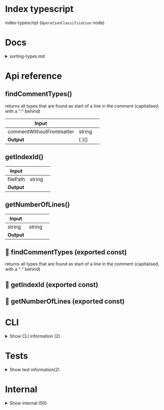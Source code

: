 # Index typescript

index-typescript (`OperationClassification` node)



# Docs

<details><summary>sorting-types.md</summary>
    
  In order to sort the indexed types well, you need to know that:

1. Interfaces first index all extended types and interfaces, then the interface itself. The last extended type/inteface comes first, then the previous one, etc.

2. If you define an intersection type (e.g. `type X = A & { someObject: string } & B;`), the last intersected item comes first, the first item comes last in the order. This gives you more flexibility because in an interface the extended things always come b efore, but with a type they can also come in the middle. If you do this for a model, be sure to add the `dbStorageMethod` in frontmatter manually

## Example:

Let's say you want to define a special type of user, which is a user but has an additional mapped object type, which you want behind in the order. But you want the main properties of the slug at the beginning...

You can then choose to do it somewhat like this:

```ts
export type SpecialUser = MappedObjectType & {
  username: string;
  password: string;
} & SlugModelType;
```

This way the `SlugModelType` properties come first in the indexation, then the username and password, and then the `MappedObjectType`.

**Conclusion**: If you're making a type that extends multiple things, but the order should be more custom, use a `type` instead of an `interface`.

  </details>

# Api reference

## findCommentTypes()

returns all types that are found as start of a line in the comment (capitalised, with a ":" behind)


| Input      |    |    |
| ---------- | -- | -- |
| commentWithoutFrontmatter | string |  |
| **Output** | {  }[]   |    |



## getIndexId()

| Input      |    |    |
| ---------- | -- | -- |
| filePath | string |  |,| name | string |  |
| **Output** |    |    |



## getNumberOfLines()

| Input      |    |    |
| ---------- | -- | -- |
| string | string |  |
| **Output** |    |    |



## 📄 findCommentTypes (exported const)

returns all types that are found as start of a line in the comment (capitalised, with a ":" behind)


## 📄 getIndexId (exported const)

## 📄 getNumberOfLines (exported const)

# CLI

<details><summary>Show CLI information (2)</summary>
    
  # cli()




| Input      |    |    |
| ---------- | -- | -- |
| - | | |
| **Output** |    |    |



## 📄 cli (unexported const)

  </details>

# Tests

<details><summary>Show test information(2)</summary>
    
  # test()




| Input      |    |    |
| ---------- | -- | -- |
| - | | |
| **Output** |    |    |



## 📄 test (unexported const)

  </details>

# Internal

<details><summary>Show internal (50)</summary>
    
  # findAndUpsertTsInterfaces()




| Input      |    |    |
| ---------- | -- | -- |
| - | | |
| **Output** |    |    |



## generateSchema()

If existing schema is not stale, just require it.
Otherwise, generate it for a file

NB: The `createGenerator` function finds also imported TsInterfaces, which leads to duplicate TsInterfaces. With pushing the interfaces to the slug filename, this is no problem though, there should not be any duplication!


| Input      |    |    |
| ---------- | -- | -- |
| filePath | string |  |,| morphInterfaceInfo | `MorphInterfaceInfo`[] |  |,| namedAbsoluteImportNames | string[] |  |
| **Output** |    |    |



## getAllComments()

gets all leading comments and trailing comments raw text, put together, separated with newlines


| Input      |    |    |
| ---------- | -- | -- |
| - | | |
| **Output** | {  }[]   |    |



## getDbStorageMethod()

Gets db storage method for indexation

1) Frontmatter overrules everything
2) Special extensions are looked at


| Input      |    |    |
| ---------- | -- | -- |
| config | { typeName: string, <br />frontmatter: `Frontmatter`, <br />extensions?: string[], <br /> } |  |
| **Output** |    |    |



## getFrontmatterDbStorageMethod()

if isDbModel is specifically set to false, this will return null (which means this should overwrite other things)


| Input      |    |    |
| ---------- | -- | -- |
| parameters | {  } |  |
| **Output** |    |    |



## getFrontmatterFunctionParameters()

| Input      |    |    |
| ---------- | -- | -- |
| - | | |
| **Output** | { runEveryPeriod: {  }, <br />publicAuthorization: {  }[], <br />isApiExposed: boolean, <br /> }   |    |



## getMaxIndentationDepth()

gets the maximum indentation depth of any piece of code

does this simply by splitting up the piece of code into lines and checking the indentation of every line, finding the highest one.

assumes an indentation contains 2 spaces.


| Input      |    |    |
| ---------- | -- | -- |
| functionText | string |  |
| **Output** |    |    |



## getMinMaxValidation()

| Input      |    |    |
| ---------- | -- | -- |
| - | | |
| **Output** | {  }   |    |



## getParamSchema()

| Input      |    |    |
| ---------- | -- | -- |
| - | | |
| **Output** |    |    |



## getParametersFromInterfaces()

| Input      |    |    |
| ---------- | -- | -- |
| functionName | string |  |,| interfaces | `Creation<TsInterface>`[] |  |
| **Output** | {  }[]   |    |



## getPossibleRefs()

| Input      |    |    |
| ---------- | -- | -- |
| interfaces | `Creation<TsInterface>`[] |  |
| **Output** | { name: string, <br />schema: {  }, <br /> }[]   |    |



## getSizeSummary()

takes a string and simply returns the amount of characters, the amount of lines and the amount of bytes

TODO: this is not the right place for this function


| Input      |    |    |
| ---------- | -- | -- |
| string | string |  |
| **Output** | { numberOfFiles?: number, <br />characters: number, <br />lines: number, <br />bytes: number, <br />linesPerFile: number, <br />charactersPerLine: number, <br />bytesPerCharacter: number, <br /> }   |    |



## getSpecialExtensionDbStorageMethod()

returns undefined if there is not a special extension. if there is, it returns the dbStorageMethod


| Input      |    |    |
| ---------- | -- | -- |
| extensions (optional) | string[] |  |
| **Output** |    |    |



## getTsStatements()

Gets functions and variables from a tsmorph sourcefile


| Input      |    |    |
| ---------- | -- | -- |
| - | | |
| **Output** |    |    |



## getTypeInfo()

takes a ts morph type and returns all info about it

if available, a schema should be provided about the type because it's hard to infer it (probably buggy)


| Input      |    |    |
| ---------- | -- | -- |
| - | | |
| **Output** | { typeDefinition?: {  }, <br />simplifiedSchema?: {  }, <br />isObject: boolean, <br />isArray: boolean, <br />isPrimitive: boolean, <br />isEnum: boolean, <br />isEnumLiteral: boolean, <br />typeCoverage: number, <br />rawType: string, <br /> }   |    |



## getValidatedOperationPathParse()

| Input      |    |    |
| ---------- | -- | -- |
| filePath | string |  |
| **Output** |    |    |



## hasDefinition()

| Input      |    |    |
| ---------- | -- | -- |
| maybeInterface | `MaybeInteface` |  |
| **Output** | {  }   |    |



## indexTypescriptFile()

| Input      |    |    |
| ---------- | -- | -- |
| project | `Project` |  |,| file | `CompleteOperationPathParse` |  |,| projectRoot | string |  |
| **Output** |    |    |



## indexTypescript()

Creates a typescript file index in 3 steps
1) Introspects the file
2) Calculates all needed information about it
3) Saves the result to /db/******.json in the operation root

NB: Build errors are done separately as this is done operation-wide, everything else is done for each file

NB: I don't think this is super efficient, because the project is taken to just index a single file. It's probably better to pass the project and the sourcefile in here, right?

TODO: if a typescript file starst with a comment before any statements (but possibly after the `#!/usr/bin/env xyz` statement), this should be indexed as the main file comment... This can be shown when opening the file in the admin... It should also check if there is an associated md file for that in src, so that can also be added in the index.


| Input      |    |    |
| ---------- | -- | -- |
| {
  filePaths,
  manualProjectRoot,
} | { filePaths: string[], <br />manualProjectRoot: string, <br /> } |  |
| **Output** |    |    |



## isPrimitive()

export const getDefinitions = () => definitions;

export const getClass = (name) => allClasses[name];


| Input      |    |    |
| ---------- | -- | -- |
| - | | |
| **Output** | {  }   |    |



## makeTsComment()

this is actually a fundamental part of the OS. How should comments be structured?

I think, in general, that we should make it look as much as possible at markdown, because it should always be able to have markdown anyway.


| Input      |    |    |
| ---------- | -- | -- |
| config | { operationRelativeTypescriptFilePath: string, <br />commentRange: `CommentRange`, <br />statementName?: string, <br />rawStatement: string, <br />fileContent: string, <br /> } |  |
| **Output** |    |    |



## schemaToTsInterface()

make a tsInterface from a schema generated from the file


| Input      |    |    |
| ---------- | -- | -- |
| filePath | string |  |,| typeName | string |  |,| schema | `Schema` |  |,| morphInterfaceInfo (optional) | `MorphInterfaceInfo` |  |
| **Output** |    |    |



## tryCreateSchema()

Try because sometimes generateSchema fails


| Input      |    |    |
| ---------- | -- | -- |
| config | `Config` |  |
| **Output** | { schema?: {  }, <br />error?: string, <br /> }   |    |



## typeToSchema()

calculates the schema of a type

this is great for types inside of parameters of variables that are not declared separately, however, it's probably not as good as vega's json schema generator... therefore, it would be great to always prefer vega's way above this.

NB: this method throws sometimes if it can't find some stuff, so make sure to try/catch it.

TODO: Test and improve this one


| Input      |    |    |
| ---------- | -- | -- |
| - | | |
| **Output** |    |    |



## 🔹 CompleteOperationPathParse

Properties: 

 | Name | Type | Description |
|---|---|---|
| filePath  | string |  |
| relativeOperationBasePathFromProjectRoot  | string |  |
| operationRelativeTypescriptFilePath  | string |  |
| srcFileId  | string |  |
| operationName (optional) | string |  |
| operationFolderName  | string |  |
| relativePathFromProjectRoot  | string |  |



## 🔹 MorphInterfaceInfo

Properties: 

 | Name | Type | Description |
|---|---|---|
| raw  | string |  |
| name  | string |  |
| description (optional) | string |  |
| extensions  | array |  |
| isExported  | boolean |  |
| hasGeneric  | boolean |  |



## 📄 findAndUpsertTsInterfaces (exported const)

## 📄 generateSchema (exported const)

If existing schema is not stale, just require it.
Otherwise, generate it for a file

NB: The `createGenerator` function finds also imported TsInterfaces, which leads to duplicate TsInterfaces. With pushing the interfaces to the slug filename, this is no problem though, there should not be any duplication!


## 📄 getAllComments (exported const)

gets all leading comments and trailing comments raw text, put together, separated with newlines


## 📄 getDbStorageMethod (exported const)

Gets db storage method for indexation

1) Frontmatter overrules everything
2) Special extensions are looked at


## 📄 getFrontmatterDbStorageMethod (exported const)

if isDbModel is specifically set to false, this will return null (which means this should overwrite other things)


## 📄 getFrontmatterFunctionParameters (exported const)

## 📄 getMaxIndentationDepth (exported const)

gets the maximum indentation depth of any piece of code

does this simply by splitting up the piece of code into lines and checking the indentation of every line, finding the highest one.

assumes an indentation contains 2 spaces.


## 📄 getMinMaxValidation (exported const)

## 📄 getParamSchema (exported const)

## 📄 getParametersFromInterfaces (exported const)

## 📄 getPossibleRefs (exported const)

## 📄 getSizeSummary (exported const)

takes a string and simply returns the amount of characters, the amount of lines and the amount of bytes

TODO: this is not the right place for this function


## 📄 getSpecialExtensionDbStorageMethod (exported const)

returns undefined if there is not a special extension. if there is, it returns the dbStorageMethod


## 📄 getTsStatements (exported const)

Gets functions and variables from a tsmorph sourcefile


## 📄 getTypeInfo (exported const)

takes a ts morph type and returns all info about it

if available, a schema should be provided about the type because it's hard to infer it (probably buggy)


## 📄 getValidatedOperationPathParse (exported const)

## 📄 indexTypescriptFile (exported const)

## 📄 indexTypescript (exported const)

Creates a typescript file index in 3 steps
1) Introspects the file
2) Calculates all needed information about it
3) Saves the result to /db/******.json in the operation root

NB: Build errors are done separately as this is done operation-wide, everything else is done for each file

NB: I don't think this is super efficient, because the project is taken to just index a single file. It's probably better to pass the project and the sourcefile in here, right?

TODO: if a typescript file starst with a comment before any statements (but possibly after the `#!/usr/bin/env xyz` statement), this should be indexed as the main file comment... This can be shown when opening the file in the admin... It should also check if there is an associated md file for that in src, so that can also be added in the index.


## 📄 isPrimitive (exported const)

## 📄 makeTsComment (exported const)

this is actually a fundamental part of the OS. How should comments be structured?

I think, in general, that we should make it look as much as possible at markdown, because it should always be able to have markdown anyway.


## 📄 schemaToTsInterface (exported const)

make a tsInterface from a schema generated from the file


## 📄 symbols (exported const)

## 📄 tryCreateSchema (exported const)

Try because sometimes generateSchema fails


## 📄 typeToSchema (exported const)

calculates the schema of a type

this is great for types inside of parameters of variables that are not declared separately, however, it's probably not as good as vega's json schema generator... therefore, it would be great to always prefer vega's way above this.

NB: this method throws sometimes if it can't find some stuff, so make sure to try/catch it.

TODO: Test and improve this one
  </details>

